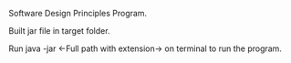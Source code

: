 Software Design Principles Program.

Built jar file in target folder.

Run java -jar <-Full path with extension-> on terminal to run the program.
